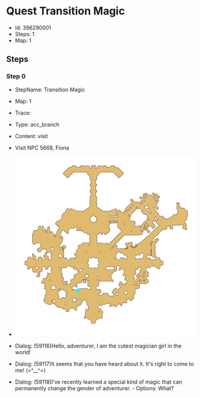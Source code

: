 # Quest Transition Magic

- Id: 396290001
- Steps: 1
- Map: 1

## Steps

### Step 0
- StepName:  Transition Magic
- Map:  1
- Trace:  
- Type:  acc_branch
- Content:  visit
- Visit NPC 5668, Fiona

- ![images/396290001_0.png](images/396290001_0.png)
- Dialog: (59116)Hello, adventurer, I am the cutest magician girl in the world!
- Dialog: (59117)It seems that you have heard about it. It's right to come to me! (=^__^=)
- Dialog: (59118)I've recently learned a special kind of magic that can permanently change the gender of adventurer. - Options: What?


